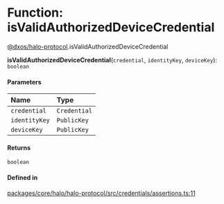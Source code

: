 # Function: isValidAuthorizedDeviceCredential

[@dxos/halo-protocol](../modules/dxos_halo_protocol.md).isValidAuthorizedDeviceCredential

**isValidAuthorizedDeviceCredential**(`credential`, `identityKey`, `deviceKey`): `boolean`

#### Parameters

| Name | Type |
| :------ | :------ |
| `credential` | `Credential` |
| `identityKey` | `PublicKey` |
| `deviceKey` | `PublicKey` |

#### Returns

`boolean`

#### Defined in

[packages/core/halo/halo-protocol/src/credentials/assertions.ts:11](https://github.com/dxos/dxos/blob/main/packages/core/halo/halo-protocol/src/credentials/assertions.ts#L11)
